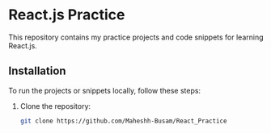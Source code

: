 # React.js Practice

This repository contains my practice projects and code snippets for learning React.js.

## Installation

To run the projects or snippets locally, follow these steps:

1. Clone the repository:

   ```bash
   git clone https://github.com/Maheshh-Busam/React_Practice
